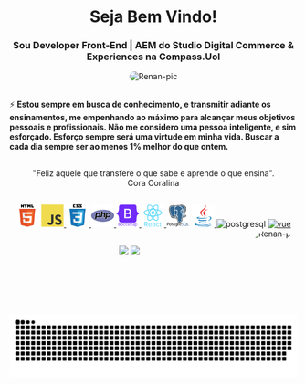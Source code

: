 <h1 align="center"><strong>Seja Bem Vindo!</strong></h1>
<h3 align="center">Sou Developer Front-End | AEM do Studio Digital Commerce & Experiences na Compass.Uol</h3>
<div align = "center">
<img align="rigth" alt="Renan-pic" height="150" style="border-radius:25px;" src="https://user-images.githubusercontent.com/36648528/148601691-f80826ed-929f-4f9f-a0e3-8a768ce88907.jpg">
</div><br>

⚡ **Estou sempre em busca de conhecimento,  e transmitir adiante os ensinamentos, me empenhando ao máximo para alcançar meus objetivos pessoais e profissionais. Não me considero uma pessoa inteligente, e sim esforçado. Esforço sempre será uma virtude em minha vida. Buscar a cada dia sempre ser ao menos 1% melhor do que ontem.**

##

<p align="center"> "Feliz aquele que transfere o que sabe e aprende o que ensina".<br>
    Cora Coralina
 </p>
 
##
  
<div align = "center">
<img src="https://raw.githubusercontent.com/devicons/devicon/master/icons/html5/html5-original-wordmark.svg" alt="html5" width="40" height="40"/> </a> <a href="https://www.java.com" target="_blank"> 
<a href="https://developer.mozilla.org/en-US/docs/Web/JavaScript" target="_blank"> <img src="https://raw.githubusercontent.com/devicons/devicon/master/icons/javascript/javascript-original.svg" alt="javascript" width="40" height="40"/> </a> 
<a href="https://www.w3schools.com/css/" target="_blank"> <img src="https://raw.githubusercontent.com/devicons/devicon/master/icons/css3/css3-original-wordmark.svg" alt="css3" width="40" height="40"/> </a>
<a href="https://www.php.net" target="_blank"> <img src="https://raw.githubusercontent.com/devicons/devicon/master/icons/php/php-original.svg" alt="php" width="40" height="40"/> </a> 
  <a href="https://getbootstrap.com" target="_blank"> 
<img src="https://raw.githubusercontent.com/devicons/devicon/master/icons/bootstrap/bootstrap-plain-wordmark.svg" alt="bootstrap" width="40" height="40"/> </a> 
<a href="https://reactjs.org/" target="_blank"> <img src="https://raw.githubusercontent.com/devicons/devicon/master/icons/react/react-original-wordmark.svg" alt="react" width="40" height="40"/> </a> 
<img src="https://raw.githubusercontent.com/devicons/devicon/master/icons/postgresql/postgresql-original-wordmark.svg" alt="postgresql" width="40" height="40"/> </a> 
<a href="https://www.java.com" target="_blank"> <img src="https://raw.githubusercontent.com/devicons/devicon/master/icons/java/java-original.svg" alt="java" width="40" height="40"/> </a> 
<img src="https://user-images.githubusercontent.com/36648528/153305648-c9dccc2f-a205-4cef-8c40-dea62f59d813.png" alt="postgresql" width="40" height="40"/> </a> 
<a href="https://user-images.githubusercontent.com/36648528/153305648-c9dccc2f-a205-4cef-8c40-dea62f59d813.png" alt="java" width="40" height="40"/> </a> 
  <img align="right" alt="Renan-pic" height="150" style="border-radius:50px;" src="https://user-images.githubusercontent.com/36648528/138820416-d6c4e2a1-9a92-4055-b0dd-af8df3a5d9be.png">
<a href="https://vuejs.org/" target="_blank"> <img src="https://github.com/renanacosta/Ordenacao/assets/36648528/a63cedd0-ec99-48bb-b859-a97c6bb8d463" alt="vue" width="40" height="40"/> </a>
 </div>

 
 
 ##
 
 
<div align = "center">
    <a href="https://www.linkedin.com/in/renan-acosta/" target="_blank"><img src="https://img.shields.io/badge/-LinkedIn-%230077B5?style=for-the-badge&logo=linkedin&logoColor=white" target="_blank"></a>
    <a href = "mailto:renangomesacosta@gmail.com"><img src="https://img.shields.io/badge/Gmail-D14836?style=for-the-badge&logo=gmail&logoColor=white" target="_blank"></a>
</div>

<picture>
  <source media="(prefers-color-scheme: dark)" srcset="https://raw.githubusercontent.com/renanacosta/renanacosta/output/github-contribution-grid-snake-dark.svg">
  <source media="(prefers-color-scheme: light)" srcset="https://raw.githubusercontent.com/renanacosta/renanacosta/output/github-contribution-grid-snake.svg">
  <img alt="github contribution grid snake animation" src="https://raw.githubusercontent.com/renanacosta/renanacosta/output/github-contribution-grid-snake.svg">
</picture>


